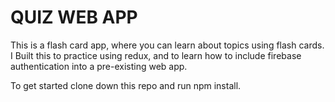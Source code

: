 # QUIZ WEB APP

This is a flash card app, where you can learn about topics using flash cards. I Built this to practice using redux, and to learn how to include
firebase authentication into a pre-existing web app. 

To get started clone down this repo and run npm install. 
